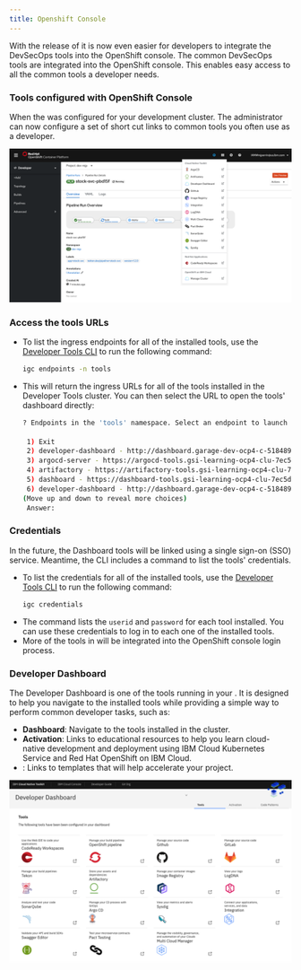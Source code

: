 ```yaml
---
title: Openshift Console
---
```

<!--- cSpell:ignore ICPA openshiftconsole Theia userid toolset crwexposeservice gradlew bluemix ocinstall Mico crwopenlink crwopenapp swaggerui gitpat gituser  buildconfig yourproject wireframe devenvsetup viewapp crwopenlink  atemplatized rtifactoryurlsetup Kata Koda configmap Katacoda checksetup cndp katacoda checksetup Linespace igccli regcred REPLACEME Tavis pipelinerun openshiftcluster invokecloudshell cloudnative sampleapp bwoolf hotspots multicloud pipelinerun Sricharan taskrun Vadapalli Rossel REPLACEME cloudnativesampleapp artifactoryuntar untar Hotspot devtoolsservices Piyum Zonooz Farr Kamal Arora Laszewski  Roadmap roadmap Istio Packt buildpacks automatable ksonnet jsonnet targetport podsiks SIGTERM SIGKILL minikube apiserver multitenant kubelet multizone Burstable checksetup handson  stockbffnode codepatterns devenvsetup newwindow preconfigured cloudantcredentials apikey Indexyaml classname  errorcondition tektonpipeline gradlew gitsecret viewapp cloudantgitpodscreen crwopenlink cdply crwopenapp -->

With the release of **<Globals name="ocp" />** it is now even easier for
 developers to integrate the DevSecOps tools into the OpenShift console. The
  common DevSecOps tools are integrated into the OpenShift console. This enables
   easy access to all the common tools a developer needs.

### Tools configured with OpenShift Console

When the <Globals name="shortName" /> was configured for your development
 cluster. The administrator can now configure a set of short cut links to
  common tools you often use as a developer.

![OpenShift Links](../../images/console/openshift-console-tools.png)


### Access the tools URLs

- To list the ingress endpoints for all of the installed tools, use the [Developer Tools CLI](../getting-started/cli) to run the following command:
    ```bash
    igc endpoints -n tools
    ```

- This will return the ingress URLs for all of the tools installed in the Developer Tools cluster. You can then select the URL to open the tools' dashboard directly:
    ```bash
   ? Endpoints in the 'tools' namespace. Select an endpoint to launch the default browser or 'Exit'.

     1) Exit
     2) developer-dashboard - http://dashboard.garage-dev-ocp4-c-518489-0143c5dd31acd8e030a1d6e0ab1380e3-0000.us-east.containers.appdomain.cloud
     3) argocd-server - https://argocd-tools.gsi-learning-ocp4-clu-7ec5d722a0ab3f463fdc90eeb94dbc70-0001.eu-gb.containers.appdomain.cloud
     4) artifactory - https://artifactory-tools.gsi-learning-ocp4-clu-7ec5d722a0ab3f463fdc90eeb94dbc70-0001.eu-gb.containers.appdomain.cloud
     5) dashboard - https://dashboard-tools.gsi-learning-ocp4-clu-7ec5d722a0ab3f463fdc90eeb94dbc70-0001.eu-gb.containers.appdomain.cloud
     6) developer-dashboard - http://dashboard.garage-dev-ocp4-c-518489-0143c5dd31acd8e030a1d6e0ab1380e3-0000.us-east.containers.appdomain.cloud
   (Move up and down to reveal more choices)
     Answer:
    ```

### Credentials

In the future, the Dashboard tools will be linked using a single sign-on (SSO) service.
Meantime, the CLI includes a command to list the tools' credentials.

- To list the credentials for all of the installed tools, use the [Developer Tools CLI](../getting-started/cli) to run the following command:
    ```bash
    igc credentials
    ```
- The command lists the `userid` and `password` for each tool installed. You can use these credentials to log in to each one of the installed tools.
- More of the tools in <Globals name="ocp" /> will be integrated into the
 OpenShift console login process.

### Developer Dashboard

The Developer Dashboard is one of the tools running in your <Globals name="env" />. It is designed to help you navigate to the installed tools while providing a simple way to perform common developer tasks, such as:
- **Dashboard**: Navigate to the tools installed in the cluster.
- **Activation**: Links to educational resources to help you learn cloud-native development and deployment using IBM Cloud Kubernetes Service and Red Hat OpenShift on IBM Cloud.
- **<Globals name="templates" />**: Links to templates that will help accelerate your project.

![Developer Dashboard](../../images/console/developer-dashboard.png)
